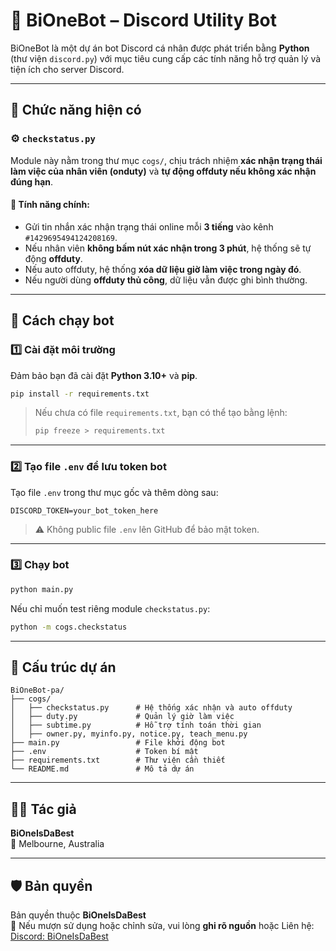 # 🤖 BiOneBot – Discord Utility Bot

BiOneBot là một dự án bot Discord cá nhân được phát triển bằng **Python** (thư viện `discord.py`) với mục tiêu cung cấp các tính năng hỗ trợ quản lý và tiện ích cho server Discord.

---

## 🧩 Chức năng hiện có

### ⚙️ `checkstatus.py`
Module này nằm trong thư mục `cogs/`, chịu trách nhiệm **xác nhận trạng thái làm việc của nhân viên (onduty)** và **tự động offduty nếu không xác nhận đúng hạn**.

#### 🔹 Tính năng chính:
- Gửi tin nhắn xác nhận trạng thái online mỗi **3 tiếng** vào kênh `#1429695494124208169`.
- Nếu nhân viên **không bấm nút xác nhận trong 3 phút**, hệ thống sẽ tự động **offduty**.
- Nếu auto offduty, hệ thống **xóa dữ liệu giờ làm việc trong ngày đó**.
- Nếu người dùng **offduty thủ công**, dữ liệu vẫn được ghi bình thường.

---

## 🚀 Cách chạy bot

### 1️⃣ Cài đặt môi trường
Đảm bảo bạn đã cài đặt **Python 3.10+** và **pip**.

```bash
pip install -r requirements.txt
```

> Nếu chưa có file `requirements.txt`, bạn có thể tạo bằng lệnh:
> ```bash
> pip freeze > requirements.txt
> ```

---

### 2️⃣ Tạo file `.env` để lưu token bot

Tạo file `.env` trong thư mục gốc và thêm dòng sau:

```
DISCORD_TOKEN=your_bot_token_here
```

> ⚠️ Không public file `.env` lên GitHub để bảo mật token.

---

### 3️⃣ Chạy bot
```bash
python main.py
```

Nếu chỉ muốn test riêng module `checkstatus.py`:
```bash
python -m cogs.checkstatus
```

---

## 🧠 Cấu trúc dự án

```
BiOneBot-pa/
├── cogs/
│   ├── checkstatus.py      # Hệ thống xác nhận và auto offduty
│   ├── duty.py             # Quản lý giờ làm việc
│   ├── subtime.py          # Hỗ trợ tính toán thời gian
│   ├── owner.py, myinfo.py, notice.py, teach_menu.py
├── main.py                 # File khởi động bot
├── .env                    # Token bí mật
├── requirements.txt        # Thư viện cần thiết
└── README.md               # Mô tả dự án
```

---

## 👨‍💻 Tác giả
**BiOneIsDaBest**  
📍 Melbourne, Australia  

---

## 🛡️ Bản quyền
Bản quyền thuộc **BiOneIsDaBest**  
📌 Nếu mượn sử dụng hoặc chỉnh sửa, vui lòng **ghi rõ nguồn** hoặc Liên hệ: [Discord: BiOneIsDaBest](https://discord.com/users/1146990393167200276)
